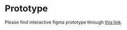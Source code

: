 # Prototype
Please find interactive figma prototype through [this link](https://www.figma.com/proto/sECCJI8CIvaC4rPkugvnMh/1st-edition?type=design&node-id=109-509&t=7hlzn50zFprgCX7I-0&scaling=scale-down&page-id=53%3A21&starting-point-node-id=109%3A509).